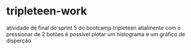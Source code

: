 # tripleteen-work
atividade de final do sprint 5 do bootcamp tripleteen
atialmente com o pressionar de 2 botões é possivel plotar um histograma e um gráfico de disperção 
